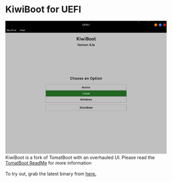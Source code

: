 # KiwiBoot for UEFI

![The KiwiBoot boot menu](https://github.com/chocabloc/KiwiBoot/blob/master/screenshots/bootmenu.png) \
KiwiBoot is a fork of TomatBoot with an overhauled UI. Please read the [TomatBoot ReadMe](https://github.com/TomatOrg/TomatBoot/blob/master/README.md) for more information \
 \
To try out, grab the latest binary from [here.](https://github.com/chocabloc/KiwiBoot/actions)
